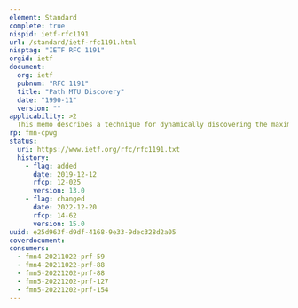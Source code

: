 ```yaml
---
element: Standard
complete: true
nispid: ietf-rfc1191
url: /standard/ietf-rfc1191.html
nisptag: "IETF RFC 1191"
orgid: ietf
document:
  org: ietf
  pubnum: "RFC 1191"
  title: "Path MTU Discovery"
  date: "1990-11"
  version: ""
applicability: >2
  This memo describes a technique for dynamically discovering the maximum transmission unit (MTU) of an arbitrary internet path. It specifies a small change to the way routers generate one type of ICMP message. For a path that passes through a router that has not been so changed, this technique might not discover the correct Path MTU, but it will always choose a Path MTU as accurate as, and in many cases more accurate than, the Path MTU that would be chosen by current practice.
rp: fmn-cpwg
status:
  uri: https://www.ietf.org/rfc/rfc1191.txt
  history: 
    - flag: added
      date: 2019-12-12
      rfcp: 12-025
      version: 13.0
    - flag: changed
      date: 2022-12-20
      rfcp: 14-62
      version: 15.0
uuid: e25d963f-d9df-4168-9e33-9dec328d2a05
coverdocument:
consumers:
  - fmn4-20211022-prf-59
  - fmn4-20211022-prf-88
  - fmn5-20221202-prf-88
  - fmn5-20221202-prf-127
  - fmn5-20221202-prf-154
---
```

